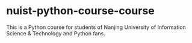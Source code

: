 # nuist-python-course-course
This is a Python course for students of Nanjing University of Information Science &amp; Technology and Python fans.
